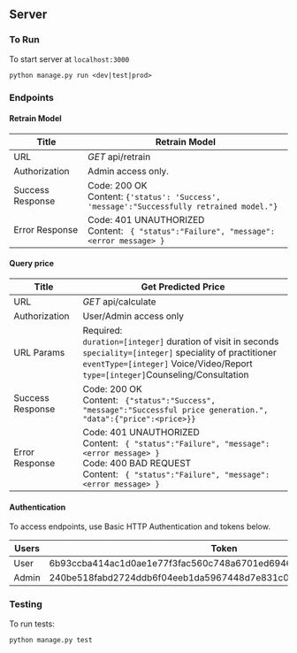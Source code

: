 ## Server

### To Run
To start server at `localhost:3000`
```
python manage.py run <dev|test|prod>
```


### Endpoints
#### Retrain Model
Title | Retrain Model
---|---
URL | *GET* api/retrain
Authorization | Admin access only.
Success Response | Code: 200 OK </br> Content: ``` {'status': 'Success', 'message':"Successfully retrained model."} ```
Error Response | Code: 401 UNAUTHORIZED </br> Content: ``` { "status":"Failure", "message":<error message> }```

#### Query price
Title | Get Predicted Price
---|---
URL | *GET* api/calculate
Authorization | User/Admin access only
URL Params | Required: </br> `duration=[integer]` duration of visit in seconds </br> `speciality=[integer]` speciality of practitioner </br> `eventType=[integer]` Voice/Video/Report </br> `type=[integer]`Counseling/Consultation
Success Response | Code: 200 OK </br> Content: ``` {"status":"Success", "message":"Successful price generation.", "data":{"price":<price>}}```
Error Response | Code: 401 UNAUTHORIZED </br> Content: ``` { "status":"Failure", "message":<error message> }``` </br> Code: 400 BAD REQUEST </br> Content: ``` { "status":"Failure", "message":<error message> }```

#### Authentication
To access endpoints, use Basic HTTP Authentication and tokens below.

Users|Token
--- | ---
User | 6b93ccba414ac1d0ae1e77f3fac560c748a6701ed6946735a49d463351518e16
Admin | 240be518fabd2724ddb6f04eeb1da5967448d7e831c08c8fa822809f74c720a9


### Testing
To run tests:
```
python manage.py test
```
